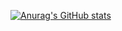 [![Anurag's GitHub stats](https://github-readme-stats.vercel.app/api?username=redbloodyrose)](https://github.com/anuraghazra/github-readme-stats&show_icons=true)
